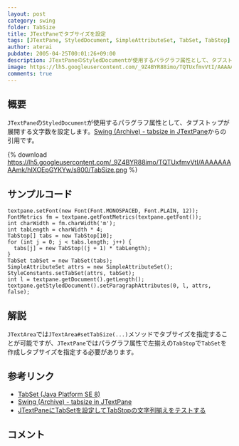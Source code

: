 ```yaml
---
layout: post
category: swing
folder: TabSize
title: JTextPaneでタブサイズを設定
tags: [JTextPane, StyledDocument, SimpleAttributeSet, TabSet, TabStop]
author: aterai
pubdate: 2005-04-25T00:01:26+09:00
description: JTextPaneのStyledDocumentが使用するパラグラフ属性として、タブストップが展開する文字数を設定します。
image: https://lh5.googleusercontent.com/_9Z4BYR88imo/TQTUxfmvVtI/AAAAAAAAAmk/hIXOEpGYKYw/s800/TabSize.png
comments: true
---
```

## 概要
`JTextPane`の`StyledDocument`が使用するパラグラフ属性として、タブストップが展開する文字数を設定します。[Swing (Archive) - tabsize in JTextPane](https://community.oracle.com/thread/1507037)からの引用です。

{% download https://lh5.googleusercontent.com/_9Z4BYR88imo/TQTUxfmvVtI/AAAAAAAAAmk/hIXOEpGYKYw/s800/TabSize.png %}

## サンプルコード
<pre class="prettyprint"><code>textpane.setFont(new Font(Font.MONOSPACED, Font.PLAIN, 12));
FontMetrics fm = textpane.getFontMetrics(textpane.getFont());
int charWidth = fm.charWidth('m');
int tabLength = charWidth * 4;
TabStop[] tabs = new TabStop[10];
for (int j = 0; j &lt; tabs.length; j++) {
  tabs[j] = new TabStop((j + 1) * tabLength);
}
TabSet tabSet = new TabSet(tabs);
SimpleAttributeSet attrs = new SimpleAttributeSet();
StyleConstants.setTabSet(attrs, tabSet);
int l = textpane.getDocument().getLength();
textpane.getStyledDocument().setParagraphAttributes(0, l, attrs, false);
</code></pre>

## 解説
`JTextArea`では`JTextArea#setTabSize(...)`メソッドでタブサイズを指定することが可能ですが、`JTextPane`ではパラグラフ属性で左揃えの`TabStop`で`TabSet`を作成しタブサイズを指定する必要があります。

## 参考リンク
- [TabSet (Java Platform SE 8)](https://docs.oracle.com/javase/jp/8/docs/api/javax/swing/text/TabSet.html)
- [Swing (Archive) - tabsize in JTextPane](https://community.oracle.com/thread/1507037)
- [JTextPaneにTabSetを設定してTabStopの文字列揃えをテストする](https://ateraimemo.com/Swing/TabSet.html)

<!-- dummy comment line for breaking list -->

## コメント
